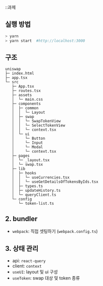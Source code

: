 ::과제

## 실행 방법

```bash
> yarn
> yarn start  #http://localhost:3000
```

## 구조

```
uniswap
├─ index.html
├─ app.tsx
└─ src
   ├─ App.tsx
   ├─ routes.tsx
   ├─ assets
   │  └─ main.css
   ├─ components
   │  ├─ common
   │  │  └─ Layout
   │  ├─ swap
   │  │  └─ SwapTokenView
   │  │  └─ SelectTokenView
   │  │  └─ context.tsx
   │  └─ ui
   │     └─ Button
   │     └─ Input
   │     └─ Modal
   │     └─ context.tsx
   ├─ pages
   │  └─ _layout.tsx
   │  └─ swap.tsx
   ├─ lib
   │  ├─ hooks
   │  │  └─ useCurrencies.tsx
   │  │  └─ useGetDetailsOfTokensByIds.tsx
   │  ├─ types.ts
   │  ├─ updateHistory.ts
   │  └─ queryClient.ts
   └─ config
      └─ token-list.ts
```

## 2. bundler

- `webpack`: 직접 셋팅하기 (`webpack.config.ts`)

## 3. 상태 관리

- api: `react-query`
- client: `context`
- `useUI`: layout 및 ui 구성
- `useToken`: swap 대상 및 token 종류
